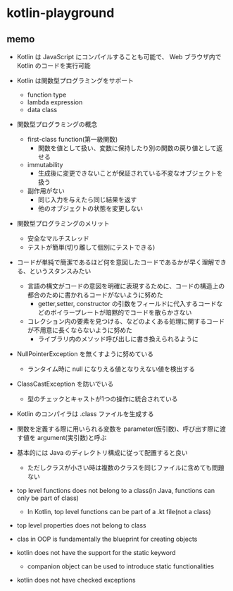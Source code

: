 # kotlin-playground

## memo

- Kotlin は JavaScript にコンパイルすることも可能で、 Web ブラウザ内で Kotlin のコードを実行可能

- Kotlin は関数型プログラミングをサポート
  - function type
  - lambda expression
  - data class

- 関数型プログラミングの概念
  - first-class function(第一級関数)
    - 関数を値として扱い、変数に保持したり別の関数の戻り値として返せる
  - immutability
    - 生成後に変更できないことが保証されている不変なオブジェクトを扱う
  - 副作用がない
    - 同じ入力を与えたら同じ結果を返す
    - 他のオブジェクトの状態を変更しない

- 関数型プログラミングのメリット
  - 安全なマルチスレッド
  - テストが簡単(切り離して個別にテストできる)

- コードが単純で簡潔であるほど何を意図したコードであるかが早く理解できる、というスタンスみたい
  - 言語の構文がコードの意図を明確に表現するために、コードの構造上の都合のために書かれるコードがないように努めた
    - getter,setter, constructor の引数をフィールドに代入するコードなどのボイラープレートが暗黙的でコードを散らかさない
  - コレクション内の要素を見つける、などのよくある処理に関するコードが不用意に長くならないように努めた
    - ライブラリ内のメソッド呼び出しに書き換えられるように

- NullPointerException を無くすように努めている
    - ランタイム時に null になりえる値となりえない値を検出する

- ClassCastException を防いでいる
  - 型のチェックとキャストが1つの操作に統合されている

- Kotlin のコンパイラは .class ファイルを生成する

- 関数を定義する際に用いられる変数を parameter(仮引数)、呼び出す際に渡す値を argument(実引数)と呼ぶ

- 基本的には Java のディレクトリ構成に従って配置すると良い
  - ただしクラスが小さい時は複数のクラスを同じファイルに含めても問題ない

- top level functions does not belong to a class(in Java, functions can only be part of class)
  - In Kotlin, top level functions can be part of a .kt file(not a class)

- top level properties does not belong to class

- clas in OOP is fundamentally the blueprint for creating objects 

- kotlin does not have the support for the static keyword
  - companion object can be used to introduce static functionalities

- kotlin does not have checked exceptions
